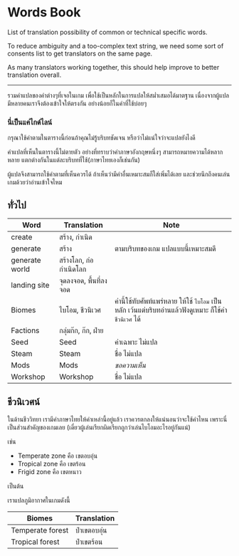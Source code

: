 # Words Book

List of translation possibility of common or technical specific words.

To reduce ambiguity and a too-complex text string, we need some sort of consents list to get translators on the same page.

As many translators working together, this should help improve to better translation overall.

---------

รวมคำแปลของคำต่างๆที่เจอในเกม เพื่อใช้เป็นหลักในการแปลให้สม่ำเสมอได้มาตฐาน เนื่องจากผู้แปลมีหลายคนเราจึงต้องเข้าใจให้ตรงกัน อย่างน้อยก็ในคำที่ใช้บ่อยๆ

### นี่เป็นแค่ไกด์ไลน์

กรุณาใช้คำตามในตารางนี้ก่อนถ้าคุณไม่รู้บริบทชัดเจน หรือว่าไม่แน่ใจว่าจะแปลยังไงดี 

คำแปลที่เห็นในตารางนี้ไม่ตายตัว อย่างที่ทราบว่าคำภาษาอังกฤษหนึ่งๆ สามารถหมายความได้หลากหลาย แตกต่างกันในแต่ละบริบทที่ใช้(ภาษาไทยเองก็เช่นกัน)

ผู้แปลจึงสามารถใช้คำตามที่เห็นควรได้ ถ้าเห็นว่ามีคำอื่นเหมาะสมก็ใส่เพิ่มได้เลย และช่วยนึกถึงคนเล่นเกมด้วยว่าอ่านเข้าใจไหม

## ทั่วไป

Word           | Translation            | Note
---------------|------------------------|-------------------------------------------------------------------------------------------------------
create         | สร้าง, กำเนิด          |
generate       | สร้าง                  | ตามบริบทของเกม แปลแบบนี้เหมาะสมดี
generate world | สร้างโลก, ก่อกำเนิดโลก |
landing site   | จุดลงจอด, พื้นที่ลงจอด |
Biomes         | ไบโอม, ชีวนิเวศ        | คำนี้ใช้ทับศัพท์แพร่หลาย ให้ใช้ `ไบโอม` เป็นหลัก เว้นแต่บริบทอ่านแล้วฟังดูเหมาะ ก็ใช้คำ `ชีวนิเวศ` ได้
Factions       | กลุ่มก๊ก, ก๊ก, ฝ่าย    |
Seed           | Seed                   | คำเฉพาะ ไม่แปล
Steam          | Steam                  | ชื่อ ไม่แปล
Mods           | Mods                   | *ขอความเห็น*
Workshop       | Workshop               | ชื่อ ไม่แปล                                                           
 
                                                                         
## ชีวนิเวศน์

ในด้านชีววิทยา เรามีคำภาษาไทยให้คำเหล่านี้อยู่แล้ว เราควรตกลงให้แน่นอนว่าจะใช้คำไหน เพราะนี่เป็นส่วนสำคัญของเกมเลย (เดี๋ยวผู้เล่นเรียกผิดเรียกถูกว่าเล่นไบโอมอะไรอยู่กันแน่)

เช่น
- Temperate zone คือ เขตอบอุ่น
- Tropical zone คือ เขตร้อน
- Frigid zone คือ เขตหนาว

เป็นต้น

เราแปลภูมิอากาศในเกมดังนี้

Biomes           | Translation
-----------------|--------------
Temperate forest | ป่าเขตอบอุ่น
Tropical forest  | ป่าเขตร้อน 